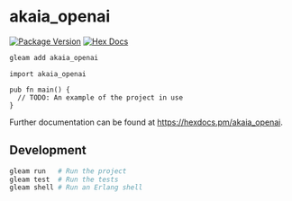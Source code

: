 # akaia_openai

[![Package Version](https://img.shields.io/hexpm/v/akaia_openai)](https://hex.pm/packages/akaia_openai)
[![Hex Docs](https://img.shields.io/badge/hex-docs-ffaff3)](https://hexdocs.pm/akaia_openai/)

```sh
gleam add akaia_openai
```
```gleam
import akaia_openai

pub fn main() {
  // TODO: An example of the project in use
}
```

Further documentation can be found at <https://hexdocs.pm/akaia_openai>.

## Development

```sh
gleam run   # Run the project
gleam test  # Run the tests
gleam shell # Run an Erlang shell
```
